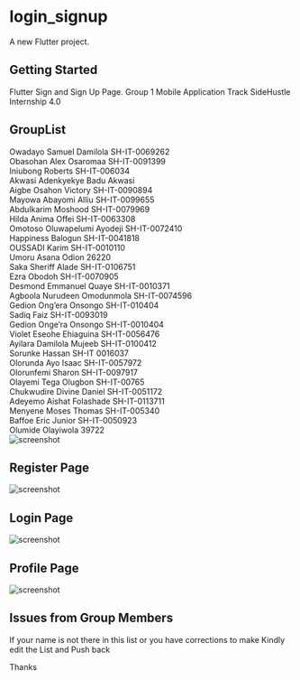 # login_signup

A new Flutter project.

## Getting Started

Flutter Sign and Sign Up Page.
Group 1 Mobile Application Track 
SideHustle Internship 4.0
## GroupList
Owadayo Samuel Damilola  SH-IT-0069262  
Obasohan Alex Osaromaa  SH-IT-0091399  
Iniubong Roberts  SH-IT-006034  
Akwasi Adenkyekye Badu  Akwasi   
Aigbe Osahon Victory  SH-IT-0090894  
Mayowa Abayomi Alliu  SH-IT-0099655  
Abdulkarim Moshood  SH-IT-0079969  
Hilda Anima Offei  SH-IT-0063308  
Omotoso Oluwapelumi Ayodeji  SH-IT-0072410  
Happiness Balogun  SH-IT-0041818  
OUSSADI Karim  SH-IT-0010110  
Umoru Asana Odion  26220  
Saka Sheriff Alade  SH-IT-0106751  
Ezra Obodoh  SH-IT-0070905  
Desmond Emmanuel Quaye  SH-IT-0010371  
Agboola Nurudeen Omodunmola  SH-IT-0074596  
Gedion Ong’era Onsongo  SH-IT-010404  
Sadiq Faiz  SH-IT-0093019  
Gedion Onge’ra Onsongo  SH-IT-0010404  
Violet Eseohe Ehiaguina   SH-IT-0056476  
Ayilara Damilola Mujeeb  SH-IT-0100412  
Sorunke  Hassan  SH-IT 0016037  
Olorunda Ayo Isaac  SH-IT-0057972  
Olorunfemi Sharon   SH-IT-0097917  
Olayemi Tega Olugbon   SH-IT-00765  
Chukwudire Divine Daniel   SH-IT-0051172  
Adeyemo Aishat Folashade   SH-IT-0113711  
Menyene Moses Thomas  SH-IT-005340  
Baffoe Eric Junior  SH-IT-0050923  
Olumide Olayiwola   39722  
<img src="Group List.png" alt="screenshot">

## Register Page
<img src="Register_page.jpg" alt="screenshot">

## Login Page
<img src="Login_page.jpg" alt="screenshot">

## Profile Page
<img src="Profile.jpg" alt="screenshot">


## Issues from Group Members

If your name is not there in this list or you have corrections to make
Kindly edit the List and Push back

Thanks